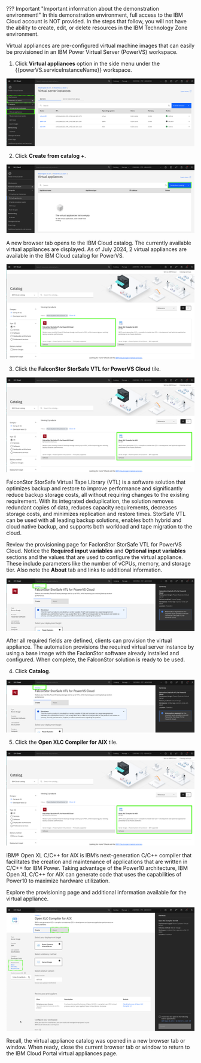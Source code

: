 ??? Important "Important information about the demonstration environment!"
    In this demonstration environment, full access to the IBM Cloud account is NOT provided. In the steps that follow, you will not have the ability to create, edit, or delete resources in the IBM Technology Zone environment.

Virtual appliances are pre-configured virtual machine images that can easily be provisioned in an IBM Power Virtual Server (PowerVS) workspace. 

1. Click **Virtual appliances** option in the side menu under the {{powerVS.serviceInstanceName}} workspace.

![](_attachments/VAMenu.png)

2. Click **Create from catalog +**.

![](_attachments/VAList.png)

A new browser tab opens to the IBM Cloud catalog. The currently available virtual appliances are displayed. As of July 2024, 2 virtual appliances are available in the IBM Cloud catalog for PowerVS.

![](_attachments/VAtiles.png)

3. Click the **FalconStor StorSafe VTL for PowerVS Cloud** tile.

![](_attachments/VAtiles-FS.png)

FalconStor StorSafe Virtual Tape Library (VTL) is a software solution that optimizes backup and restore to improve performance and significantly reduce backup storage costs, all without requiring changes to the existing requirement. With its integrated deduplication, the solution removes redundant copies of data, reduces capacity requirements, decreases storage costs, and minimizes replication and restore times. StorSafe VTL can be used with all leading backup solutions, enables both hybrid and cloud native backup, and supports both workload and tape migration to the cloud. 

Review the provisioning page for FaclonStor StorSafe VTL for PowerVS Cloud. Notice the **Required input variables** and **Optional input variables** sections and the values that are used to configure the virtual appliance. These include parameters like the number of vCPUs, memory, and storage tier. Also note the **About** tab and links to additional information.

![](_attachments/VA-FS-ProvisionPage.png)

After all required fields are defined, clients can provision the virtual appliance. The automation provisions the required virtual server instance by using a base image with the FaclonStor software already installed and configured. When complete, the FalconStor solution is ready to be used.

4. Click **Catalog**.

![](_attachments/VA-FS-BackLink.png)

5. Click the **Open XLC Compiler for AIX** tile.

![](_attachments/VAtiles-XLC.png)

IBM® Open XL C/C++ for AIX is IBM’s next-generation C/C++ compiler that facilitates the creation and maintenance of applications that are written in C/C++ for IBM Power. Taking advantage of the Power10 architecture, IBM Open XL C/C++ for AIX can generate code that uses the capabilities of Power10 to maximize hardware utilization.

Explore the provisioning page and additional information available for the virtual appliance.

![](_attachments/VA-XLC-ProvisionPage.png)

Recall, the virtual appliance catalog was opened in a new browser tab or window. When ready, close the current browser tab or window to return to the IBM Cloud Portal virtual appliances page.